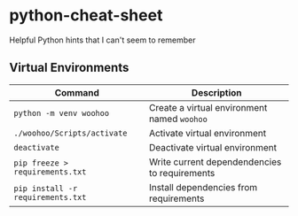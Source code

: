 # python-cheat-sheet
Helpful Python hints that I can't seem to remember

## Virtual Environments

| Command                           | Description                                   |
| --------------------------------- | --------------------------------------------- |
| `python -m venv woohoo`           | Create a virtual environment named `woohoo`   |
| `./woohoo/Scripts/activate`       | Activate virtual environment                  |
| `deactivate`                      | Deactivate virtual environment                |
| `pip freeze > requirements.txt`   | Write current dependendencies to requirements |
| `pip install -r requirements.txt` | Install dependencies from requirements        |
